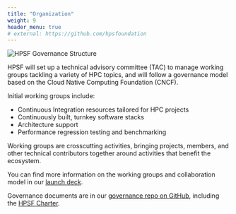 ```yaml
---
title: "Organization"
weight: 9
header_menu: true
# external: https://github.com/hpsfoundation
---
```


![HPSF Governance Structure](../images/hpsf-structure.png)

HPSF will set up a technical advisory committee (TAC) to manage working groups tackling
a variety of HPC topics, and will follow a governance model based on the Cloud Native
Computing Foundation (CNCF).

Initial working groups include:
* Continuous Integration resources tailored for HPC projects
* Continuously built, turnkey software stacks
* Architecture support
* Performance regression testing and benchmarking

Working groups are crosscutting activities, bringing projects, members, and other
technical contributors together around activities that benefit the ecosystem.

You can find more information on the working groups and collaboration model in our
[launch deck](https://docs.google.com/presentation/d/1ZZBL9bSPNk2m23e7SffTWixTtyZxq0vo/edit#slide=id.p1).

Governance documents are in our
[governance repo on GitHub](https://github.com/hpsfoundation/foundation), including the
[HPSF Charter](https://github.com/hpsfoundation/foundation/blob/main/charter.md).
